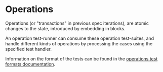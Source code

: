 # Operations

Operations (or "transactions" in previous spec iterations),
are atomic changes to the state, introduced by embedding in blocks.

An operation test-runner can consume these operation test-suites,
and handle different kinds of operations by processing the cases using the specified test handler.

Information on the format of the tests can be found in the [operations test formats documentation](../../formats/operations/README.md).
